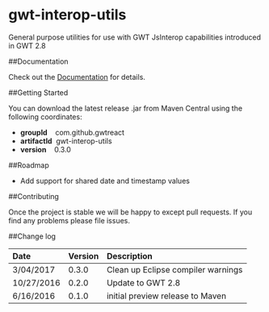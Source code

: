 # gwt-interop-utils
General purpose utilities for use with GWT JsInterop capabilities introduced in GWT 2.8

##Documentation

Check out the [Documentation](https://github.com/GWTReact/gwt-interop-utils/blob/master/DOCUMENTATION.md) for details.

##Getting Started

You can download the latest release .jar from Maven Central using the following coordinates:

* **groupId**&nbsp;&nbsp;&nbsp; com.github.gwtreact
* **artifactId**&nbsp;&nbsp;gwt-interop-utils
* **version**&nbsp;&nbsp;&nbsp;  0.3.0

##Roadmap

* Add support for shared date and timestamp values

##Contributing

Once the project is stable we will be happy to except pull requests. If you find any problems please file issues.

##Change log

| Date | Version | Description |
| :---     | :---  | :---  |
| 3/04/2017 | 0.3.0 | Clean up Eclipse compiler warnings   |
| 10/27/2016 | 0.2.0 | Update to GWT 2.8   |
| 6/16/2016 | 0.1.0 | initial preview release to Maven   |